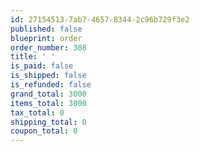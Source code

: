 ```yaml
---
id: 27154513-7ab7-4657-8344-2c96b729f3e2
published: false
blueprint: order
order_number: 308
title: ' '
is_paid: false
is_shipped: false
is_refunded: false
grand_total: 3000
items_total: 3000
tax_total: 0
shipping_total: 0
coupon_total: 0
---
```


